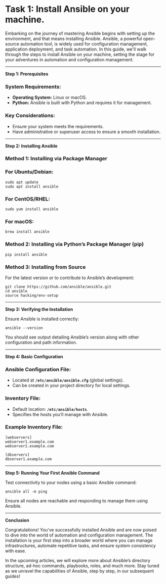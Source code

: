 # Task 1: Install Ansible on your machine.

Embarking on the journey of mastering Ansible begins with setting up the environment, and that means installing Ansible. Ansible, a powerful open-source automation tool, is widely used for configuration management, application deployment, and task automation. In this guide, we'll walk through the steps to install Ansible on your machine, setting the stage for your adventures in automation and configuration management.

---

**Step 1: Prerequisites**

### **System Requirements:**

- **Operating System:** Linux or macOS.
- **Python:** Ansible is built with Python and requires it for management.

### **Key Considerations:**

- Ensure your system meets the requirements.
- Have administrative or superuser access to ensure a smooth installation.

---

**Step 2: Installing Ansible**

### **Method 1: Installing via Package Manager**

### For Ubuntu/Debian:

```
sudo apt update
sudo apt install ansible
```

### For CentOS/RHEL:

```
sudo yum install ansible
```

### For macOS:

```
brew install ansible
```

### **Method 2: Installing via Python’s Package Manager (pip)**

```
pip install ansible
```

### **Method 3: Installing from Source**

For the latest version or to contribute to Ansible’s development:

```
git clone https://github.com/ansible/ansible.git
cd ansible
source hacking/env-setup
```

---

**Step 3: Verifying the Installation**

Ensure Ansible is installed correctly:

```
ansible --version
```

You should see output detailing Ansible’s version along with other configuration and path information.

---

**Step 4: Basic Configuration**

### **Ansible Configuration File:**

- Located at **`/etc/ansible/ansible.cfg`** (global settings).
- Can be created in your project directory for local settings.

### **Inventory File:**

- Default location: **`/etc/ansible/hosts`**.
- Specifies the hosts you’ll manage with Ansible.

### **Example Inventory File:**

```
[webservers]
webserver1.example.com
webserver2.example.com

[dbservers]
dbserver1.example.com
```

---

**Step 5: Running Your First Ansible Command**

Test connectivity to your nodes using a basic Ansible command:

```
ansible all -m ping
```

Ensure all nodes are reachable and responding to manage them using Ansible.

---

**Conclusion**

Congratulations! You've successfully installed Ansible and are now poised to dive into the world of automation and configuration management. The installation is your first step into a broader world where you can manage infrastructures, automate repetitive tasks, and ensure system consistency with ease.

In the upcoming articles, we will explore more about Ansible’s directory structure, ad-hoc commands, playbooks, roles, and much more. Stay tuned as we unravel the capabilities of Ansible, step by step, in our subsequent guides!